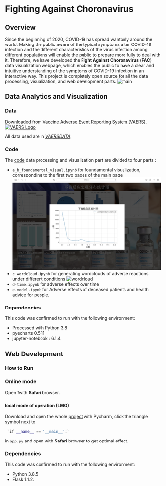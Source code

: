 # Fighting Against Choronavirus

## Overview

Since the beginning of 2020, COVID-19 has spread wantonly around the world. Making the public aware of the typical symptoms after COVID-19 infection and the different characteristics of the virus infection among different populations will enable the public to prepare more fully to deal with it. Therefore, we have developed the **Fight Against Choronavirus** (**FAC**) data visualization webpage, which enables the public to have a clear and intuitive understanding of the symptoms of COVID-19 infection in an interactive way. This project is completely open source for all the data processing, visualization, and web development parts.
![main](https://github.com/llxblhyvia/Fighting-Against-Choronavirus/blob/main/main.png)


## Data Analytics and Visualization

### Data

Downloaded from [Vaccine Adverse Event Reporting System (VAERS)](https://vaers.hhs.gov).[![VAERS Logo](https://vaers.hhs.gov/images/vaers-logo.png)](https://vaers.hhs.gov/index.html)

All data used are in [*VAERSDATA*](https://github.com/llxblhyvia/Fighting-Against-Choronavirus/tree/main/VAERSDATA).

### Code

The [code](https://github.com/llxblhyvia/Fighting-Against-Choronavirus/tree/main/FAC-CODE/FAC-data_visual) data processing and visualization part are divided to four parts : 

- `a_b_foundamental_visual.ipynb` for  foundamental visualization, corresponding to the first two pages of the main page
![time](https://github.com/llxblhyvia/Fighting-Against-Choronavirus/blob/main/time.png)
- `c_wordcloud.ipynb` for generating wordclouds of  adverse reactions under different conditions
![wordcloud](wordcloud.png)
- `d-time.ipynb` for adverse effects over time
- `e-model.ipynb` for Adverse effects of deceased patients and health advice for people.

### Dependencies

This code was confirmed to run with the following environment:

- Processed with Python 3.8
- pyecharts 0.5.11
- jupyter-notebook : 6.1.4

## Web Development

### How to Run

### Online mode

Open ❗️with **Safari** browser.

#### local mode of operation (LMO)

Download and open the whole [project](https://github.com/llxblhyvia/Fighting-Against-Choronavirus/tree/main/FAC-CODE/FAC-web_dev) with Pycharm, click the triangle symbol next to

```python
 `if __name__ == '__main__':` 
```

in `app.py` and open with **Safari** browser to get optimal effect. 

### Dependencies

This code was confirmed to run with the following environment:

- Python 3.8.5
- Flask 1.1.2.
